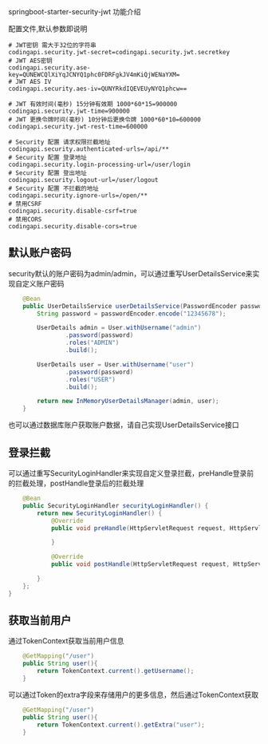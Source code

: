 springboot-starter-security-jwt 功能介绍

配置文件,默认参数即说明
```properties
# JWT密钥 需大于32位的字符串
codingapi.security.jwt-secret=codingapi.security.jwt.secretkey
# JWT AES密钥
codingapi.security.ase-key=QUNEWCQlXiYqJCNYQ1phc0FDRFgkJV4mKiQjWENaYXM=
# JWT AES IV
codingapi.security.aes-iv=QUNYRkdIQEVEUyNYQ1phcw==

# JWT 有效时间(毫秒) 15分钟有效期 1000*60*15=900000
codingapi.security.jwt-time=900000
# JWT 更换令牌时间(毫秒) 10分钟后更换令牌 1000*60*10=600000
codingapi.security.jwt-rest-time=600000

# Security 配置 请求权限拦截地址
codingapi.security.authenticated-urls=/api/**
# Security 配置 登录地址
codingapi.security.login-processing-url=/user/login
# Security 配置 登出地址
codingapi.security.logout-url=/user/logout
# Security 配置 不拦截的地址
codingapi.security.ignore-urls=/open/**
# 禁用CSRF
codingapi.security.disable-csrf=true
# 禁用CORS
codingapi.security.disable-cors=true
```

## 默认账户密码
security默认的账户密码为admin/admin，可以通过重写UserDetailsService来实现自定义账户密码
```java
    @Bean
    public UserDetailsService userDetailsService(PasswordEncoder passwordEncoder) {
        String password = passwordEncoder.encode("12345678");

        UserDetails admin = User.withUsername("admin")
                .password(password)
                .roles("ADMIN")
                .build();

        UserDetails user = User.withUsername("user")
                .password(password)
                .roles("USER")
                .build();

        return new InMemoryUserDetailsManager(admin, user);
    }
```
也可以通过数据库账户获取账户数据，请自己实现UserDetailsService接口

## 登录拦截
可以通过重写SecurityLoginHandler来实现自定义登录拦截，preHandle登录前的拦截处理，postHandle登录后的拦截处理
```java
    @Bean
    public SecurityLoginHandler securityLoginHandler() {
        return new SecurityLoginHandler() {
            @Override
            public void preHandle(HttpServletRequest request, HttpServletResponse response, LoginRequest handler) throws Exception {

            }

            @Override
            public void postHandle(HttpServletRequest request, HttpServletResponse response, LoginRequest handler, Token token) {

        }
    };
}
```

## 获取当前用户

通过TokenContext获取当前用户信息
```java
    @GetMapping("/user")
    public String user(){
        return TokenContext.current().getUsername();
    }
```

可以通过Token的extra字段来存储用户的更多信息，然后通过TokenContext获取
```java
    @GetMapping("/user")
    public String user(){
        return TokenContext.current().getExtra("user");
    }
```
